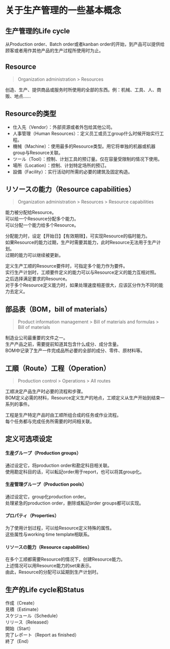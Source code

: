 # 关于生产管理的一些基本概念

## 生产管理的Life cycle

从Production order、Batch order或者kanban order的开始，到产品可以提供给顾客或者用作其他产品的生产过程所使用时为止。

## Resource

> Organization administration > Resources

创造、生产、提供商品或服务时所使用的全部的东西。例：机械、工具、人、商贩、地点……

## Resource的类型

* 仕入先（Vendor）：外部资源或者外包给其他公司。    
* 人事管理（Human Resources）：定义员工或员工group什么时候开始实行工程。   
* 機械（Machine）：使用最多的Resource类型。用它将单独的机器或机器group与Resource关联。    
* ツール（Tool）：控制、计划工具的预订量。仅在容量受限制的情况下使用。    
* 場所（Location）：控制、计划特定场所的预订。    
* 設備（Facility）：实行活动时所需的必要的建筑及固定构造。  

## リソースの能力（Resource capabilities）

> Organization administration > Resources > Resource capabilities

能力被分配给Resource。   
可以给一个Resource分配多个能力。    
可以分配一个能力给多个Resource。    

分配能力时，设定【开始日】【有效期限】，可实现Resource的临时能力。   
如果Resource的能力过期，生产时需要其能力，此时Resource无法用于生产计划。    
过期的能力可以继续被更新。   

定义生产工顺的Resource要件时，可指定多个能力作为要件。   
实行生产计划时，工顺要件定义的能力可以与Resource定义的能力互相对照。    
之后选择满足要求的Resource。    
对于多个Resource定义能力时，如果处理速度相差很大，应该区分作为不同的能力去定义。    

## 部品表（BOM，bill of materials）

> Product information management > Bill of materials and formulas > Bill of materials

制造业公司最重要的文件之一。    
生产产品之前，需要提前知道其包含什么成分、成分含量。    
BOM中记录了生产一件完成品所必要的全部的成分、零件、原材料等。    

## 工順（Route）工程（Operation）

> Production control > Operations > All routes

工顺决定产品生产时必要的流程和步骤。    
BOM定义必需的材料，Resource定义生产的地点，工顺定义从生产开始到结束一系列的事件。    

工程是生产特定产品时由工顺所组合成的任务或作业流程。    
每个任务都与完成任务所需要的时间相关联。    

## 定义可选项设定

#### 生産グループ（Production groups）

通过设定它，将production order和勘定科目相关联。    
使用勘定科目的话，可以転記order用于report，也可以将其group化。


#### 生産管理グループ（Production pools）

通过设定它，group化production order。   
处理紧急的production order，删除或転記order groups都可以实现。

#### プロパティ（Properties）

为了使用计划过程，可以给Resource定义特殊的属性。    
这些属性与working time template相联系。    

#### リソースの能力（Resource capabilities）

在多个工顺都需要Resource的情况下，创建Resource能力。    
上述情况可以用Resource能力的set来表示。   
由此，Resource的分配可以延期到生产计划时。   

## 生产的Life cycle和Status

作成（Create）    
見積（Estimate）    
スケジュール（Schedule）    
リリース（Released）    
開始（Start）   
完了レポート（Report as finished）    
終了（End）
